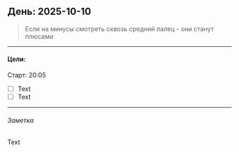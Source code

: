 ## День: 2025-10-10

>Если на минусы смотреть сквозь средний палец - они станут плюсами

***
#### Цели:
Старт: 20:05
- [ ] Text
- [ ] Text

***
###### Заметка
Text
